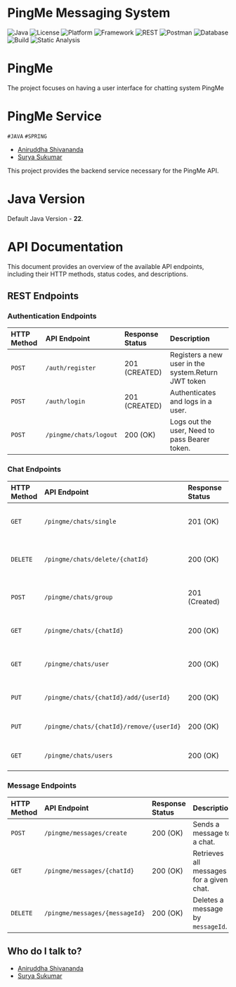 # PingMe Messaging System
![Java](https://img.shields.io/badge/language-Java%2022-blue)
![License](https://img.shields.io/badge/license-Apache%202.0-red)
![Platform](https://img.shields.io/badge/platform-Mac%20OS%20X-brightgreen)
![Framework](https://img.shields.io/badge/framework-Spring%20Framework-brightgreen)
![REST](https://img.shields.io/badge/architecture-REST-purple)
![Postman](https://img.shields.io/badge/tool-Postman-orange)
![Database](https://img.shields.io/badge/database-H2%20Database-blue)
![Build](https://img.shields.io/badge/build-Gradle-23B5D3)
![Static Analysis](https://img.shields.io/badge/static_analysis-SpotBugs-red)

# PingMe
The project focuses on having a user interface for chatting system PingMe

# PingMe Service # 

`#JAVA` `#SPRING`

- [Aniruddha Shivananda](mailto:aniruddhams2023@gmail.com)
- [Surya Sukumar](mailto:Suryasukumar0911@gmail.com)

This project provides the backend service necessary for the PingMe API.

# Java Version

Default Java Version -  **22**.

# API Documentation

This document provides an overview of the available API endpoints, including their HTTP methods, status codes, and descriptions.

## REST Endpoints

### Authentication Endpoints

| HTTP Method | API Endpoint           | Response Status | Description                                         |
|:------------|:-----------------------|:----------------|:----------------------------------------------------|
| `POST`      | `/auth/register`       | 201 (CREATED)   | Registers a new user in the system.Return JWT token |
| `POST`      | `/auth/login`          | 201 (CREATED)   | Authenticates and logs in a user.                   |
| `POST`      | `/pingme/chats/logout` | 200 (OK)        | Logs out the user, Need to pass Bearer token.       |

### Chat Endpoints

| HTTP Method | API Endpoint           | Response Status | Description                                         |
|:------------|:-----------------------|:----------------|:----------------------------------------------------|
| `GET`       | `/pingme/chats/single` | 201 (OK)        | Creates a single chat between two users.       |
| `DELETE`    | `/pingme/chats/delete/{chatId}`          | 200 (OK)        | Deletes the specified chat by `chatId`.              |
| `POST`      | `/pingme/chats/group`                    | 201 (Created)   | Creates a group chat with a list of users.           |
| `GET`       | `/pingme/chats/{chatId}`                 | 200 (OK)        | Retrieves a chat by `chatId`.                        |
| `GET`       | `/pingme/chats/user`                     | 200 (OK)        | Retrieves all chats for the authenticated user.      |
| `PUT`       | `/pingme/chats/{chatId}/add/{userId}`    | 200 (OK)        | Adds a user to a group chat.                         |
| `PUT`       | `/pingme/chats/{chatId}/remove/{userId}` | 200 (OK)        | Removes a user from a group chat.                    |
| `GET`       | `/pingme/chats/users`                    | 200 (OK)        | Retrieves all users in the system.                   |

### Message Endpoints

| HTTP Method | API Endpoint                             | Response Status  | Description                                          |
|:------------|:-----------------------------------------|:-----------------|:-----------------------------------------------------|
| `POST`      | `/pingme/messages/create`                | 200 (OK)         | Sends a message to a chat.                           |
| `GET`       | `/pingme/messages/{chatId}`              | 200 (OK)         | Retrieves all messages for a given chat.             |
| `DELETE`    | `/pingme/messages/{messageId}`           | 200 (OK)         | Deletes a message by `messageId`.                    |
                                                                                                              
## Who do I talk to? ###
- [Aniruddha Shivananda](mailto:aniruddhams2023@gmail.com)
- [Surya Sukumar](mailto:Suryasukumar0911@gmail.com)
